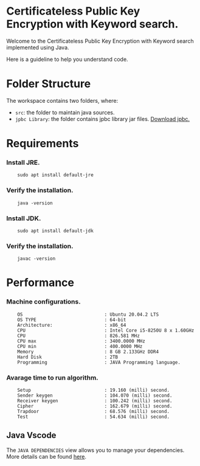 # Certificateless Public Key Encryption with Keyword search.

Welcome to the Certificateless Public Key Encryption with Keyword search implemented using Java. 

Here is a guideline to help you understand code.

# Folder Structure

The workspace contains two folders, where:

- `src`: the folder to maintain java sources.
- `jpbc Library`: the folder contains jpbc library jar files. [Download jpbc. ](http://gas.dia.unisa.it/projects/jpbc/download.html#.YGVrEXUzZEY)


# Requirements
### Install JRE.
        sudo apt install default-jre 
### Verify the installation.
        java -version
### Install JDK.
        sudo apt install default-jdk
### Verify the installation.
        javac -version

# Performance
### Machine configurations.
        OS                              : Ubuntu 20.04.2 LTS
        OS TYPE                         : 64-bit
        Architecture:                   : x86_64
        CPU                             : Intel Core i5-8250U 8 x 1.60GHz	
        CPU                             : 826.581 MHz
        CPU max                         : 3400.0000 MHz
        CPU min                         : 400.0000 MHz
        Memory                          : 8 GB 2.133GHz DDR4
        Hard Disk                       : 2TB
        Programming                     : JAVA Programming language.


### Avarage time to run algorithm.

        Setup                           : 19.160 (milli) second.
        Sender keygen                   : 104.070 (milli) second.
        Receiver keygen                 : 100.242 (milli) second.
        Cipher                          : 162.679 (milli) second.
        Trapdoor                        : 68.576 (milli) second.
        Test                            : 54.634 (milli) second.


## Java Vscode

The `JAVA DEPENDENCIES` view allows you to manage your dependencies. More details can be found [here](https://github.com/microsoft/vscode-java-pack/blob/master/release-notes/v0.9.0.md#work-with-jar-files-directly).